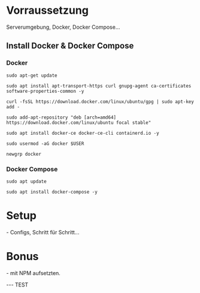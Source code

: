 <h1> Vorraussetzung </h1>

Serverumgebung, Docker, Docker Compose...

<h2> Install Docker & Docker Compose</h2>

<h3> Docker </h3>

```
sudo apt-get update 
```
```
sudo apt install apt-transport-https curl gnupg-agent ca-certificates software-properties-common -y
```
```
curl -fsSL https://download.docker.com/linux/ubuntu/gpg | sudo apt-key add -
```
```
sudo add-apt-repository "deb [arch=amd64] https://download.docker.com/linux/ubuntu focal stable"
```
```
sudo apt install docker-ce docker-ce-cli containerd.io -y
```
```
sudo usermod -aG docker $USER
```
```
newgrp docker
```

<h3> Docker Compose </h3>

```
sudo apt update
```
```
sudo apt install docker-compose -y
```

<h1> Setup </h1>
- Configs, Schritt für Schritt...

<h1> Bonus </h1>
- mit NPM aufsetzten.


--- TEST
